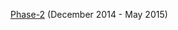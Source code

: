 <a href="https://github.com/Geek-Research-Lab/MeowJS/wiki/Docs">Phase-2</a> (December 2014 - May 2015)
